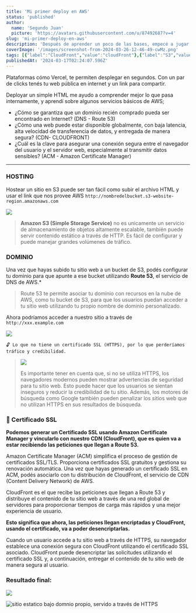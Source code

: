 ```yaml
---
title: 'Mi primer deploy en AWS'
status: 'published'
author:
  name: 'Segundo Juan'
  picture: 'https://avatars.githubusercontent.com/u/87492687?v=4'
slug: 'mi-primer-deploy-en-aws'
description: 'Después de aprender un poco de las bases, empecé a jugar un poco con algunos servicios basicos de AWS y desplegué un sitio estatico (HTML)'
coverImage: '/images/screenshot-from-2024-03-26-12-46-49-cwMz.png'
tags: [{"label":"CloudFront","value":"cloudFront"},{"label":"S3","value":"s3"},{"label":"Route53","value":"route53"},{"label":"ACM","value":"acm"},{"label":"DNS","value":"dns"},{"label":"CDN","value":"cdn"}]
publishedAt: '2024-03-17T02:24:07.596Z'
---
```


Plataformas cómo Vercel, te permiten desplegar en segundos. Con un par de clicks tenés tu web pública en internet y un link para compartir.

Deployar un simple HTML me ayudo a comprender mejor lo que pasa internamente, y aprendí sobre algunos servicios básicos de AWS;

- ¿Cómo se garantiza que un dominio recién comprado pueda ser encontrado en Internet? (DNS - Route 53)
- ¿Cómo una web puede estar disponible globalmente, con baja latencia, alta velocidad de transferencia de datos, y entregada de manera segura? (CDN- CLOUDFRONT)
- ¿Cuál es la clave para asegurar una conexión segura entre el navegador del usuario y el servidor web, especialmente al transmitir datos sensibles? (ACM - Amazon Certificate Manager)

---

### HOSTING

Hostear un sitio en S3 puede ser tan fácil como subir el archivo HTML y usar el link que nos provee AWS `http://nombredelbucket.s3-website-region.amazonaws.com`

![](/images/screenshot-from-2024-03-26-12-15-05-kwNz.png)

> **Amazon S3 (Simple Storage Service)** no es unicamente un servicio de almacenamiento de objetos altamente escalable, también puede servir contenido estático a través de HTTP. Es fácil de configurar y puede manejar grandes volúmenes de tráfico.

### DOMINIO

Una vez que hayas subido tu sitio web a un bucket de S3, podés configurar tu dominio para que apunte a ese bucket utilizando **Route 53**, el servicio de DNS de AWS.* 

>  Route 53 te permite asociar tu dominio con recursos en la nube de AWS, como tu bucket de S3, para que los usuarios puedan acceder a tu sitio web utilizando tu propio nombre de dominio personalizado.

Ahora podríamos acceder a nuestro sitio a través de `http://xxx.example.com`

![](/images/screenshot-from-2024-03-26-12-40-42-A4Mz.png)

`🔓️ Lo que no tiene un certificado SSL (HTTPS), por lo que perderíamos tráfico y credibilidad.`

> ![](/images/screenshot-from-2024-03-26-12-16-48-Y0Nz.png)
>
> Es importante tener en cuenta que, si no se utiliza HTTPS, los navegadores modernos pueden mostrar advertencias de seguridad para tu sitio web. Esto puede hacer que los usuarios se sientan inseguros y reducir la credibilidad de tu sitio. Además, los motores de búsqueda como Google también pueden penalizar los sitios web que no utilizan HTTPS en sus resultados de búsqueda.

### 🔐️ Certificado SSL

**Podemos generar un Certificado SSL usando Amazon Certificate Manager y vincularlo con nuestro CDN (CloudFront), que es quien va a estar recibiendo las peticiones que llegan a Route 53.**

Amazon Certificate Manager (ACM) simplifica el proceso de gestión de certificados SSL/TLS. Proporciona certificados SSL gratuitos y gestiona su renovación automática. Una vez que hayas generado un certificado SSL en ACM, podés asociarlo con tu distribución de CloudFront, el servicio de CDN (Content Delivery Network) de AWS. 

CloudFront es el que recibe las peticiones que llegan a Route 53 y distribuye el contenido de tu sitio web a través de una red global de servidores para proporcionar tiempos de carga más rápidos y una mejor experiencia de usuario.

**Esto significa que ahora, las peticiones llegan encriptadas y CloudFront, usando el certificado, va a poder desencriptarlas.**

Cuando un usuario accede a tu sitio web a través de HTTPS, su navegador establece una conexión segura con CloudFront utilizando el certificado SSL asociado. CloudFront puede desencriptar las solicitudes utilizando el certificado SSL y, a continuación, entregar el contenido de tu sitio web de manera segura al usuario.

### Resultado final:

![](/images/screenshot-from-2024-03-26-12-46-49-IwMT.png)

![sitio estatico bajo domnio propio, servido a través de HTTPS](/images/screenshot-from-2024-03-26-12-19-13-EzNz.png)